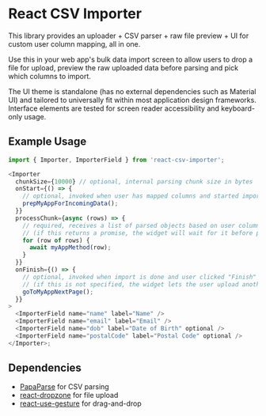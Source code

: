# React CSV Importer

This library provides an uploader + CSV parser + raw file preview + UI for custom user column
mapping, all in one.

Use this in your web app's bulk data import screen to allow users to drop a file for upload,
preview the raw uploaded data before parsing and pick which columns to import.

The UI theme is standalone (has no external dependencies such as Material UI) and tailored to
universally fit within most application design frameworks. Interface elements are tested for screen
reader accessibility and keyboard-only usage.

## Example Usage

```js
import { Importer, ImporterField } from 'react-csv-importer';

<Importer
  chunkSize={10000} // optional, internal parsing chunk size in bytes
  onStart={() => {
    // optional, invoked when user has mapped columns and started import
    prepMyAppForIncomingData();
  }}
  processChunk={async (rows) => {
    // required, receives a list of parsed objects based on user column mapping
    // (if this returns a promise, the widget will wait for it before parsing more data)
    for (row of rows) {
      await myAppMethod(row);
    }
  }}
  onFinish={() => {
    // optional, invoked when import is done and user clicked "Finish"
    // (if this is not specified, the widget lets the user upload another file)
    goToMyAppNextPage();
  }}
>
  <ImporterField name="name" label="Name" />
  <ImporterField name="email" label="Email" />
  <ImporterField name="dob" label="Date of Birth" optional />
  <ImporterField name="postalCode" label="Postal Code" optional />
</Importer>;
```

## Dependencies

- [PapaParse](https://www.papaparse.com/) for CSV parsing
- [react-dropzone](https://react-dropzone.js.org/) for file upload
- [react-use-gesture](https://github.com/react-spring/react-use-gesture) for drag-and-drop
